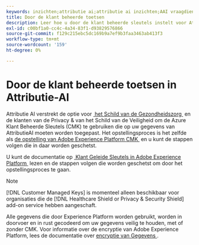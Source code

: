 ```yaml
---
keywords: inzichten;attributie ai;attributie ai inzichten;AAI vraagdienst;attributie vragen;attributie scores; klant beheerde sleutels in AAI
title: Door de klant beheerde toetsen
description: Leer hoe u door de klant beheerde sleutels instelt voor Attribution AI.
exl-id: c00bf1a0-cc4c-4a34-83f1-d93829576866
source-git-commit: f129c215ebc5dc169b9a7ef9b3faa3463ab413f3
workflow-type: tm+mt
source-wordcount: '159'
ht-degree: 0%

---
```


# Door de klant beheerde toetsen in Attributie-AI

Attributie AI verstrekt de optie voor [&#x200B; het Schild van de Gezondheidszorg &#x200B;](https://www.adobe.com/trust/compliance/hipaa-ready.html) en de klanten van de Privacy &amp; van het Schild van de Veiligheid om de Azure Klant Beheerde Sleutels (CMK) te gebruiken die op uw gegevens van AttributieAI moeten worden toegepast. Het opstellingsproces is het zelfde als [&#x200B; de opstelling van Adobe Experience Platform CMK &#x200B;](../../../landing/governance-privacy-security/customer-managed-keys/overview.md) en u kunt de stappen volgen die in daar worden geschetst.

U kunt de documentatie op [&#x200B; Klant Geleide Sleutels in Adobe Experience Platform &#x200B;](../../../landing/governance-privacy-security/encryption.md) lezen en de stappen volgen die worden geschetst om door het opstellingsproces te gaan.

>[!NOTE]
>
>[!DNL Customer Managed Keys] is momenteel alleen beschikbaar voor organisaties die de [!DNL Healthcare Shield or Privacy & Security Shield] add-on service hebben aangeschaft.

Alle gegevens die door Experience Platform worden gebruikt, worden in doorvoer en in rust gecodeerd om uw gegevens veilig te houden, met of zonder CMK. Voor informatie over de encryptie van Adobe Experience Platform, lees de documentatie over [&#x200B; encryptie van Gegevens &#x200B;](../../../landing/governance-privacy-security/encryption.md).
